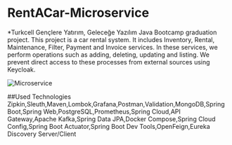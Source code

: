 # RentACar-Microservice


*Turkcell Gençlere Yatırım, Geleceğe Yazılım Java Bootcamp graduation project. This project is a car rental system. It includes Inventory, Rental, Maintenance, Filter, Payment and Invoice services. In these services, we perform operations such as adding, deleting, updating and listing. We prevent direct access to these processes from external sources using Keycloak.



![Microservice](https://github.com/kubracelikk/rent-a-car-microservice/assets/100384748/2f21eaf6-571b-408e-96b2-105555448681)


##Used Technologies
Zipkin,Sleuth,Maven,Lombok,Grafana,Postman,Validation,MongoDB,Spring Boot,Spring Web,PostgreSQL,Prometheus,Spring Cloud,API Gateway,Apache Kafka,Spring Data JPA,Docker Compose,Spring Cloud Config,Spring Boot Actuator,Spring Boot Dev Tools,OpenFeign,Eureka Discovery Server/Client



